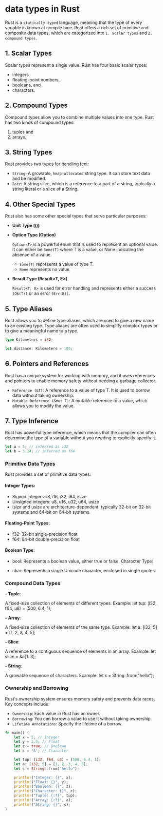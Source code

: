 # data types in Rust

Rust is a `statically-typed` language, meaning that the type of every variable is known at compile time. Rust offers a rich set of primitive and composite data types, which are categorized into `1. scalar types` and `2. compound types`.

## 1. Scalar Types

Scalar types represent a single value. Rust has four basic scalar types:

- integers
- floating-point numbers,
- booleans, and
- characters.

## 2. Compound Types

Compound types allow you to combine multiple values into one type. Rust has two kinds of compound types:

1. tuples and
2. arrays.

## 3. String Types

Rust provides two types for handling text:

- `String`: A growable, `heap-allocated` string type. It can store text data and be modified.
- `&str`: A string slice, which is a reference to a part of a string, typically a string literal or a slice of a String.

## 4. Other Special Types

Rust also has some other special types that serve particular purposes:

- **Unit Type (())**
- **Option Type (Option<T>)**

  `Option<T>` is a powerful enum that is used to represent an optional value. It can either be `Some(T)` where T is a value, or None indicating the absence of a value.

  - `Some(T)` represents a value of type T.
  - `None` represents no value.

- **Result Type (Result<T, E>)**

  `Result<T, E>` is used for error handling and represents either a success `(Ok(T))` or an error `(Err(E))`.

## 5. Type Aliases

Rust allows you to define type aliases, which are used to give a new name to an existing type. Type aliases are often used to simplify complex types or to give a meaningful name to a type.

```rs
type Kilometers = i32;

let distance: Kilometers = 100;
```

## 6. Pointers and References

Rust has a unique system for working with memory, and it uses references and pointers to enable memory safety without needing a garbage collector.

- `Reference (&T)`: A reference to a value of type T. It is used to borrow data without taking ownership.
- `Mutable Reference (&mut T)`: A mutable reference to a value, which allows you to modify the value.

## 7. Type Inference

Rust has powerful type inference, which means that the compiler can often determine the type of a variable without you needing to explicitly specify it.

```rs
let a = 5; // inferred as i32
let b = 3.14; // inferred as f64
```

### Primitive Data Types

Rust provides a set of primitive data types:

#### Integer Types:

- Signed integers: i8, i16, i32, i64, isize
- Unsigned integers: u8, u16, u32, u64, usize
- isize and usize are architecture-dependent, typically 32-bit on 32-bit systems and 64-bit on 64-bit systems.

#### Floating-Point Types:

- f32: 32-bit single-precision float
- f64: 64-bit double-precision float

#### Boolean Type:

- bool: Represents a boolean value, either true or false.
  Character Type:

- char: Represents a single Unicode character, enclosed in single quotes.

### Compound Data Types

**- Tuple**:

A fixed-size collection of elements of different types.
Example: let tup: (i32, f64, u8) = (500, 6.4, 1);

**- Array**:

A fixed-size collection of elements of the same type.
Example: let a: [i32; 5] = [1, 2, 3, 4, 5];

**- Slice**:

A reference to a contiguous sequence of elements in an array.
Example: let slice = &a[1..3];

**- String**:

A growable sequence of characters.
Example: let s = String::from("hello");

### Ownership and Borrowing

Rust's ownership system ensures memory safety and prevents data races. Key concepts include:

- `Ownership`: Each value in Rust has an owner.
- `Borrowing`: You can borrow a value to use it without taking ownership.
- `Lifetime Annotations`: Specify the lifetime of a borrow.

```rust
fn main() {
    let x = 5; // Integer
    let y = 2.5; // Float
    let z = true; // Boolean
    let c = 'A'; // Character

    let tup: (i32, f64, u8) = (500, 6.4, 1);
    let a: [i32; 5] = [1, 2, 3, 4, 5];
    let s = String::from("hello");

    println!("Integer: {}", x);
    println!("Float: {}", y);
    println!("Boolean: {}", z);
    println!("Character: {}", c);
    println!("Tuple: {:?}", tup);
    println!("Array: {:?}", a);
    println!("String: {}", s);
}
```


